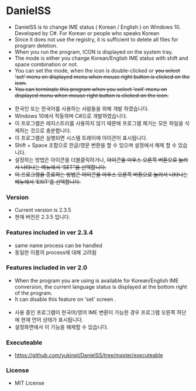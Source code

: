 # DanielSS
- DanielSS is to change IME status ( Korean / English ) on Windows 10.  Developed by C#.  For Korean or people who speaks Korean
- Since it does not use the registry, it is sufficient to delete all files for program deletion.
- When you run the program, ICON is displayed on the system tray.
- The mode is either you change Korean/English IME status with shift and space combination or not.
- You can set the mode, when the icon is double-clicked or ~~you select 'set' menu on displayed menu when mouse right button is clicked on the icon.~~
- ~~You can terminate this program when you select 'exit' menu on displayed menu when mouse right button is clicked on the icon.~~
&nbsp;  
&nbsp;  
- 한국인 또는 한국어를 사용하는 사람들을 위해 개발 하였습니다.
- Windows 10에서 작동하며 C#으로 개발하였습니다.
- 이 프로그램은 레지스트리를 사용하지 않기 때문에 프로그램 제거는 모든 파일을 삭제하는 것으로 충분합니다.
- 이 프로그램은 실행되면 시스템 트레이에 아이콘이 표시됩니다.
- Shift + Space 조합으로 한글/영문 변환을 할 수 있으며 설정에서 해제 할 수 있습니다.
- 설정하는 방법은 아이콘을 더블클릭하거나, ~~아이콘을 마우스 오른쪽 버튼으로 눌러서 나타나는 메뉴에서 'SET"을 선택합니다.~~
- ~~이 프로그램을 종료하는 방법은 아이콘을 마우스 오른쪽 버튼으로 눌러서 나타나는 메뉴에서 'EXIT'를 선택합니다.~~

### Version
- Current version is 2.3.5
- 현재 버전은 2.3.5 입니다.

### Features included in ver 2.3.4
- same name process can be handled  
- 동일한 이름의 process에 대해 고려됨  


### Features included in ver 2.0
- When the program you are using is available for Korean/English IME conversion, the current language status is displayed at the bottom right of the program.
- It can disable this feature on 'set' screen .
&nbsp;  
&nbsp; 
- 사용 중인 프로그램이 한국어/영어 IME 변환이 가능한 경우 프로그램 오른쪽 하단에 현재 언어 상태가 표시됩니다.
- 설정화면에서 이 기능을 해제할 수 있습니다.

  
### Executeable  
- https://github.com/yukinpl/DanielSS/tree/master/executeable
  
### License
- MIT License
